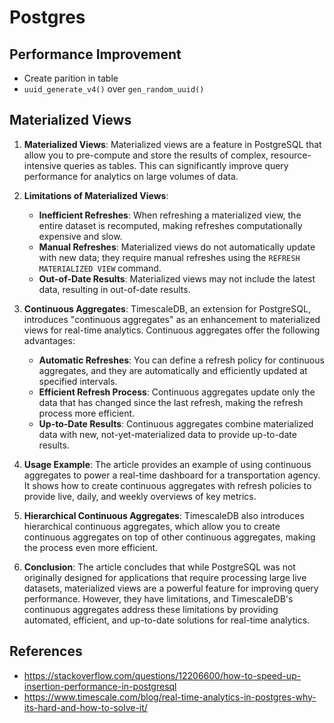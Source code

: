 # Postgres

## Performance Improvement

* Create parition in table
* `uuid_generate_v4()` over `gen_random_uuid()`

## Materialized Views
1. **Materialized Views**: Materialized views are a feature in PostgreSQL that allow you to pre-compute and store the results of complex, resource-intensive queries as tables. This can significantly improve query performance for analytics on large volumes of data.

2. **Limitations of Materialized Views**:
    - **Inefficient Refreshes**: When refreshing a materialized view, the entire dataset is recomputed, making refreshes computationally expensive and slow.
    - **Manual Refreshes**: Materialized views do not automatically update with new data; they require manual refreshes using the `REFRESH MATERIALIZED VIEW` command.
    - **Out-of-Date Results**: Materialized views may not include the latest data, resulting in out-of-date results.

3. **Continuous Aggregates**: TimescaleDB, an extension for PostgreSQL, introduces "continuous aggregates" as an enhancement to materialized views for real-time analytics. Continuous aggregates offer the following advantages:
    - **Automatic Refreshes**: You can define a refresh policy for continuous aggregates, and they are automatically and efficiently updated at specified intervals.
    - **Efficient Refresh Process**: Continuous aggregates update only the data that has changed since the last refresh, making the refresh process more efficient.
    - **Up-to-Date Results**: Continuous aggregates combine materialized data with new, not-yet-materialized data to provide up-to-date results.

4. **Usage Example**: The article provides an example of using continuous aggregates to power a real-time dashboard for a transportation agency. It shows how to create continuous aggregates with refresh policies to provide live, daily, and weekly overviews of key metrics.

5. **Hierarchical Continuous Aggregates**: TimescaleDB also introduces hierarchical continuous aggregates, which allow you to create continuous aggregates on top of other continuous aggregates, making the process even more efficient.

6. **Conclusion**: The article concludes that while PostgreSQL was not originally designed for applications that require processing large live datasets, materialized views are a powerful feature for improving query performance. However, they have limitations, and TimescaleDB's continuous aggregates address these limitations by providing automated, efficient, and up-to-date solutions for real-time analytics.

## References

* https://stackoverflow.com/questions/12206600/how-to-speed-up-insertion-performance-in-postgresql
* https://www.timescale.com/blog/real-time-analytics-in-postgres-why-its-hard-and-how-to-solve-it/